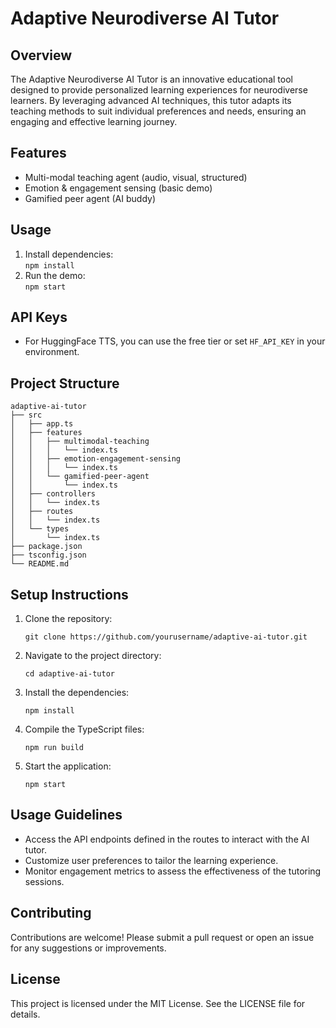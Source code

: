 # Adaptive Neurodiverse AI Tutor

## Overview
The Adaptive Neurodiverse AI Tutor is an innovative educational tool designed to provide personalized learning experiences for neurodiverse learners. By leveraging advanced AI techniques, this tutor adapts its teaching methods to suit individual preferences and needs, ensuring an engaging and effective learning journey.

## Features

- Multi-modal teaching agent (audio, visual, structured)
- Emotion & engagement sensing (basic demo)
- Gamified peer agent (AI buddy)

## Usage

1. Install dependencies:  
   `npm install`
2. Run the demo:  
   `npm start`

## API Keys

- For HuggingFace TTS, you can use the free tier or set `HF_API_KEY` in your environment.

## Project Structure
```
adaptive-ai-tutor
├── src
│   ├── app.ts
│   ├── features
│   │   ├── multimodal-teaching
│   │   │   └── index.ts
│   │   ├── emotion-engagement-sensing
│   │   │   └── index.ts
│   │   └── gamified-peer-agent
│   │       └── index.ts
│   ├── controllers
│   │   └── index.ts
│   ├── routes
│   │   └── index.ts
│   └── types
│       └── index.ts
├── package.json
├── tsconfig.json
└── README.md
```

## Setup Instructions
1. Clone the repository:
   ```
   git clone https://github.com/yourusername/adaptive-ai-tutor.git
   ```
2. Navigate to the project directory:
   ```
   cd adaptive-ai-tutor
   ```
3. Install the dependencies:
   ```
   npm install
   ```
4. Compile the TypeScript files:
   ```
   npm run build
   ```
5. Start the application:
   ```
   npm start
   ```

## Usage Guidelines
- Access the API endpoints defined in the routes to interact with the AI tutor.
- Customize user preferences to tailor the learning experience.
- Monitor engagement metrics to assess the effectiveness of the tutoring sessions.

## Contributing
Contributions are welcome! Please submit a pull request or open an issue for any suggestions or improvements.

## License
This project is licensed under the MIT License. See the LICENSE file for details.